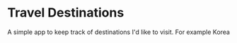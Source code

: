 # Travel Destinations

A simple app to keep track of destinations I'd like to visit.
For example Korea